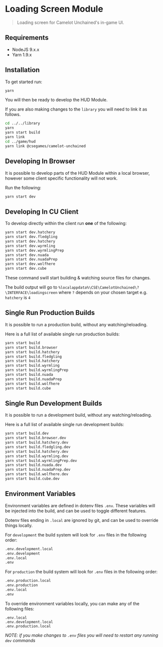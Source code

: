 # Loading Screen Module

> Loading screen for Camelot Unchained's in-game UI.


## Requirements

* NodeJS 9.x.x
* Yarn 1.9.x

## Installation

To get started run:

```sh
yarn
```

You will then be ready to develop the HUD Module.

If you are also making changes to the `library` you will need to link it as follows.

```sh
cd ../../library
yarn
yarn start build
yarn link
cd ../game/hud
yarn link @csegames/camelot-unchained
```

## Developing In Browser

It is possible to develop parts of the HUD Module within a local browser,
however some client specific functionality will not work.

Run the following:

```sh
yarn start dev
```

## Developing In CU Client

To develop directly within the client run **one** of the following:

```sh
yarn start dev.hatchery
yarn start dev.fledgling
yarn start dev.hatchery
yarn start dev.wyrmling
yarn start dev.wyrmlingPrep
yarn start dev.nuada
yarn start dev.nuadaPrep
yarn start dev.wolfhere
yarn start dev.cube
```

These command swill start building & watching source files for changes.

The build output will go to `%localappdata%\CSE\CamelotUnchained\?\INTERFACE\loadingscreen` where `?` depends on
your chosen target e.g. `hatchery` is `4`

## Single Run Production Builds

It is possible to run a production build, without any watching/reloading.

Here is a full list of available single run production builds:

```sh
yarn start build
yarn start build.browser
yarn start build.hatchery
yarn start build.fledgling
yarn start build.hatchery
yarn start build.wyrmling
yarn start build.wyrmlingPrep
yarn start build.nuada
yarn start build.nuadaPrep
yarn start build.wolfhere
yarn start build.cube
```

## Single Run Development Builds

It is possible to run a development build, without any watching/reloading.

Here is a full list of available single run development builds:

```sh
yarn start build.dev
yarn start build.browser.dev
yarn start build.hatchery.dev
yarn start build.fledgling.dev
yarn start build.hatchery.dev
yarn start build.wyrmling.dev
yarn start build.wyrmlingPrep.dev
yarn start build.nuada.dev
yarn start build.nuadaPrep.dev
yarn start build.wolfhere.dev
yarn start build.cube.dev
```

## Environment Variables

Environment variables are defined in dotenv files `.env`. These variables will be injected
into the build, and can be used to toggle different features.

Dotenv files ending in `.local` are ignored by git, and can be used to override things locally.

For `development` the build system will look for `.env` files in the following order:

```sh
.env.development.local
.env.development
.env.local
.env
```

For `production` the build system will look for `.env` files in the following order:

```sh
.env.production.local
.env.production
.env.local
.env
```

To override environment variables locally, you can make any of the following files:

```
.env.local
.env.development.local
.env.production.local
```

*NOTE: if you make changes to `.env` files you will need to restart any running `dev` commands*
